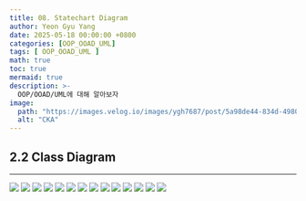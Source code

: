```yaml
---
title: 08. Statechart Diagram
author: Yeon Gyu Yang
date: 2025-05-18 00:00:00 +0800
categories: [OOP_OOAD_UML]
tags: [ OOP_OOAD_UML ]
math: true
toc: true
mermaid: true
description: >-
  OOP/OOAD/UML에 대해 알아보자
image:
  path: "https://images.velog.io/images/ygh7687/post/5a98de44-834d-4980-876a-a736260d0bee/oop.png"
  alt: "CKA"
---
```


## 2.2 Class Diagram



---

<img src="/assets/img/post/oop_ooad_uml/lec7/1.png">
<img src="/assets/img/post/oop_ooad_uml/lec7/1.png">
<img src="/assets/img/post/oop_ooad_uml/lec7/1.png">
<img src="/assets/img/post/oop_ooad_uml/lec7/1.png">
<img src="/assets/img/post/oop_ooad_uml/lec7/1.png">
<img src="/assets/img/post/oop_ooad_uml/lec7/1.png">
<img src="/assets/img/post/oop_ooad_uml/lec7/1.png">
<img src="/assets/img/post/oop_ooad_uml/lec7/1.png">
<img src="/assets/img/post/oop_ooad_uml/lec7/1.png">
<img src="/assets/img/post/oop_ooad_uml/lec7/1.png">
<img src="/assets/img/post/oop_ooad_uml/lec7/1.png">
<img src="/assets/img/post/oop_ooad_uml/lec7/1.png">
<img src="/assets/img/post/oop_ooad_uml/lec7/1.png">
<img src="/assets/img/post/oop_ooad_uml/lec7/1.png">

